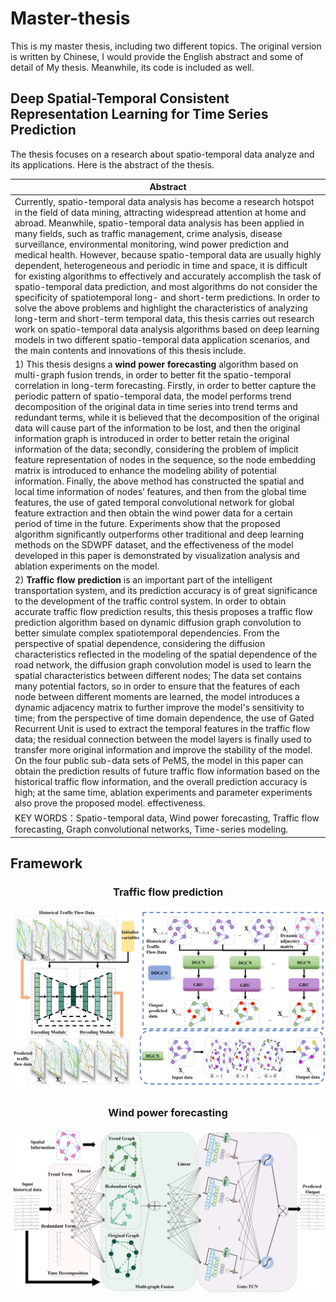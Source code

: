 # Master-thesis
This is my master thesis, including two different topics. The original version is written by Chinese, I would provide the English abstract and some of detail of My thesis. Meanwhile, its code is included as well.

## Deep Spatial-Temporal Consistent Representation Learning for Time Series Prediction

The thesis focuses on a research about spatio-temporal data analyze and its applications. Here is the abstract of the thesis.

| **Abstract** |
|----|
| Currently, spatio-temporal data analysis has become a research hotspot in the field of data mining, attracting widespread attention at home and abroad. Meanwhile, spatio-temporal data analysis has been applied in many fields, such as traffic management, crime analysis, disease surveillance, environmental monitoring, wind power prediction and medical health. However, because spatio-temporal data are usually highly dependent, heterogeneous and periodic in time and space, it is difficult for existing algorithms to effectively and accurately accomplish the task of spatio-temporal data prediction, and most algorithms do not consider the specificity of spatiotemporal long- and short-term predictions. In order to solve the above problems and highlight the characteristics of analyzing long-term and short-term temporal data, this thesis carries out research work on spatio-temporal data analysis algorithms based on deep learning models in two different spatio-temporal data application scenarios, and the main contents and innovations of this thesis include. |
| 1) This thesis designs a **wind power forecasting** algorithm based on multi-graph fusion trends, in order to better fit the spatio-temporal correlation in long-term forecasting. Firstly, in order to better capture the periodic pattern of spatio-temporal data, the model performs trend decomposition of the original data in time series into trend terms and redundant terms, while it is believed that the decomposition of the original data will cause part of the information to be lost, and then the original information graph is introduced in order to better retain the original information of the data; secondly, considering the problem of implicit feature representation of nodes in the sequence, so the node embedding matrix is introduced to enhance the modeling ability of potential information. Finally, the above method has constructed the spatial and local time information of nodes’ features, and then from the global time features, the use of gated temporal convolutional network for global feature extraction and then obtain the wind power data for a certain period of time in the future. Experiments show that the proposed algorithm significantly outperforms other traditional and deep learning methods on the SDWPF dataset, and the effectiveness of the model developed in this paper is demonstrated by visualization analysis and ablation experiments on the model.|
| 2) **Traffic flow prediction** is an important part of the intelligent transportation system, and its prediction accuracy is of great significance to the development of the traffic control system. In order to obtain accurate traffic flow prediction results, this thesis proposes a traffic flow prediction algorithm based on dynamic diffusion graph convolution to better simulate complex spatiotemporal dependencies. From the perspective of spatial dependence, considering the diffusion characteristics reflected in the modeling of the spatial dependence of the road network, the diffusion graph convolution model is used to learn the spatial characteristics between different nodes; The data set contains many potential factors, so in order to ensure that the features of each node between different moments are learned, the model introduces a dynamic adjacency matrix to further improve the model's sensitivity to time; from the perspective of time domain dependence, the use of Gated Recurrent Unit is used to extract the temporal features in the traffic flow data; the residual connection between the model layers is finally used to transfer more original information and improve the stability of the model. On the four public sub-data sets of PeMS, the model in this paper can obtain the prediction results of future traffic flow information based on the historical traffic flow information, and the overall prediction accuracy is high; at the same time, ablation experiments and parameter experiments also prove the proposed model. effectiveness. |
| KEY WORDS：Spatio-temporal data, Wind power forecasting, Traffic flow forecasting, Graph convolutional networks, Time-series modeling. |

## Framework 
###  <p align="center">Traffic flow prediction</p>
![img1](./pic/Picture1.png)

###  <p align="center">Wind power forecasting</p>
![img1](./pic/Picture2.png)
